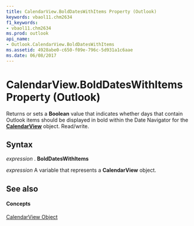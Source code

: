 ```yaml
---
title: CalendarView.BoldDatesWithItems Property (Outlook)
keywords: vbaol11.chm2634
f1_keywords:
- vbaol11.chm2634
ms.prod: outlook
api_name:
- Outlook.CalendarView.BoldDatesWithItems
ms.assetid: 4928abe0-c650-f09e-796c-5d931a1c6aae
ms.date: 06/08/2017
---
```



# CalendarView.BoldDatesWithItems Property (Outlook)

Returns or sets a  **Boolean** value that indicates whether days that contain Outlook items should be displayed in bold within the Date Navigator for the **[CalendarView](calendarview-object-outlook.md)** object. Read/write.


## Syntax

 _expression_ . **BoldDatesWithItems**

 _expression_ A variable that represents a **CalendarView** object.


## See also


#### Concepts


[CalendarView Object](calendarview-object-outlook.md)

